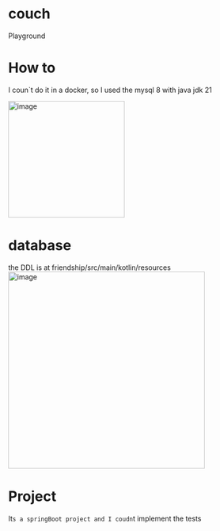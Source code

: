 # couch
Playground

# How to

I coun`t do it in a docker, so I used the mysql 8 with java jdk 21

<img width="235" alt="image" src="https://github.com/brunatofani/couch/assets/4562451/54528fe8-e427-431c-9f53-cc0188682664">

# database
the DDL is at friendship/src/main/kotlin/resources
<img width="397" alt="image" src="https://github.com/brunatofani/couch/assets/4562451/f5ffffca-abab-44fb-8d5f-7a96d9ae1632">


# Project 
It`s a springBoot project and I coudn`t implement the tests

